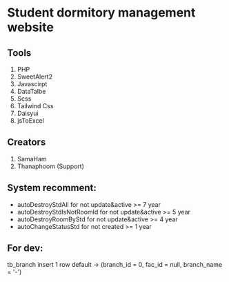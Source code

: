 # Student dormitory management website

## Tools
1. PHP
2. SweetAlert2
3. Javascirpt
4. DataTalbe
5. Scss
6. Tailwind Css
7. Daisyui
8. jsToExcel

## Creators
1. SamaHam
2. Thanaphoom (Support)

## System recomment:
- autoDestroyStdAll for not update&active >= 7 year
- autoDestroyStdIsNotRoomId for not update&active >= 5 year 
- autoDestroyRoomByStd for not update&active >= 4 year
- autoChangeStatusStd for not created >= 1 year

## For dev:
tb_branch insert 1 row default ->
(branch_id = 0, fac_id = null, branch_name = '-')